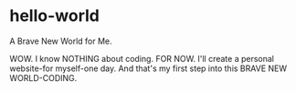 # hello-world
A Brave New World for Me.

WOW. I know NOTHING about coding. FOR NOW.
I'll create a personal website-for myself-one day.
And that's my first step into this BRAVE NEW WORLD-CODING.
